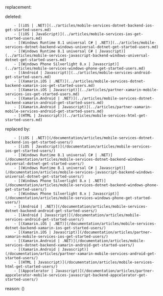 replacement:

deleted:

		- [(iOS | .NET)](../articles/mobile-services-dotnet-backend-ios-get-started-users.md)
		- [(iOS | JavaScript)](../articles/mobile-services-ios-get-started-users.md)
		- [(Windows Runtime 8.1 universal C# | .NET)](../articles/mobile-services-dotnet-backend-windows-universal-dotnet-get-started-users.md)
		- [(Windows Runtime 8.1 universal C# | Javascript)](../articles/mobile-services-javascript-backend-windows-universal-dotnet-get-started-users.md)
		- [(Windows Phone Silverlight 8.x | Javascript)](../articles/mobile-services-windows-phone-get-started-users.md)
		- [(Android | Javascript)](../articles/mobile-services-android-get-started-users.md)
		- [(Xamarin.iOS | .NET)](../articles/mobile-services-dotnet-backend-xamarin-ios-get-started-users.md)
		- [(Xamarin.iOS | Javascript)](../articles/partner-xamarin-mobile-services-ios-get-started-users.md)
		- [(Xamarin.Android | .NET)](../articles/mobile-services-dotnet-backend-xamarin-android-get-started-users.md)
		- [(Xamarin.Android | Javascript)](../articles/partner-xamarin-mobile-services-android-get-started-users.md)
		- [(HTML | Javascript)](../articles/mobile-services-html-get-started-users.md)

replaced by:

		- [(iOS | .NET)](/documentation/articles/mobile-services-dotnet-backend-ios-get-started-users/)
		- [(iOS | JavaScript)](/documentation/articles/mobile-services-ios-get-started-users/)
		- [(Windows Runtime 8.1 universal C# | .NET)](/documentation/articles/mobile-services-dotnet-backend-windows-universal-dotnet-get-started-users/)
		- [(Windows Runtime 8.1 universal C# | Javascript)](/documentation/articles/mobile-services-javascript-backend-windows-universal-dotnet-get-started-users/)
		- [(Windows Phone Silverlight 8.x | .NET)](/documentation/articles/mobile-services-dotnet-backend-windows-phone-get-started-users/)
		- [(Windows Phone Silverlight 8.x | Javascript)](/documentation/articles/mobile-services-windows-phone-get-started-users/)
		- [(Android | .NET)](/documentation/articles/mobile-services-dotnet-backend-android-get-started-users/)
		- [(Android | Javascript)](/documentation/articles/mobile-services-android-get-started-users/)
		- [(Xamarin.iOS | .NET)](/documentation/articles/mobile-services-dotnet-backend-xamarin-ios-get-started-users/)
		- [(Xamarin.iOS | Javascript)](/documentation/articles/partner-xamarin-mobile-services-ios-get-started-users/)
		- [(Xamarin.Android | .NET)](/documentation/articles/mobile-services-dotnet-backend-xamarin-android-get-started-users/)
		- [(Xamarin.Android | Javascript)](/documentation/articles/partner-xamarin-mobile-services-android-get-started-users/)
		- [(HTML | Javascript)](/documentation/articles/mobile-services-html-get-started-users/)
		- [(Appcelerator | Javascript)](/documentation/articles/partner-appcelerator-mobile-services-javascript-backend-appcelerator-get-started-users/)

reason: ()

